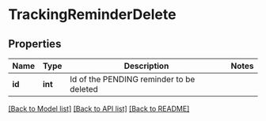 # TrackingReminderDelete

## Properties
Name | Type | Description | Notes
------------ | ------------- | ------------- | -------------
**id** | **int** | Id of the PENDING reminder to be deleted | 

[[Back to Model list]](../README.md#documentation-for-models) [[Back to API list]](../README.md#documentation-for-api-endpoints) [[Back to README]](../README.md)


